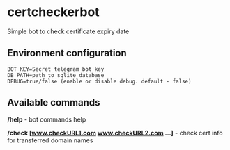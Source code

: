 # certcheckerbot

Simple bot to check certificate expiry date

## Environment configuration
```
BOT_KEY=Secret telegram bot key
DB_PATH=path to sqlite database
DEBUG=true/false (enable or disable debug. default - false)
```

## Available commands
**/help** - bot commands help

**/check [www.checkURL1.com www.checkURL2.com ...]** - check cert info for transferred domain names